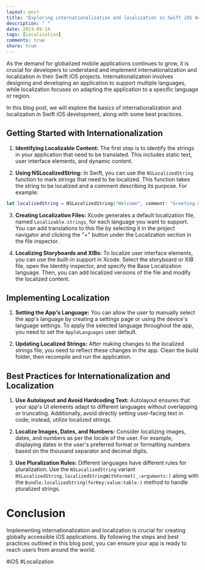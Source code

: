 ```yaml
---
layout: post
title: "Exploring internationalization and localization in Swift iOS development"
description: " "
date: 2023-09-14
tags: [Localization]
comments: true
share: true
---
```


As the demand for globalized mobile applications continues to grow, it is crucial for developers to understand and implement internationalization and localization in their Swift iOS projects. Internationalization involves designing and developing an application to support multiple languages, while localization focuses on adapting the application to a specific language or region.

In this blog post, we will explore the basics of internationalization and localization in Swift iOS development, along with some best practices.

## Getting Started with Internationalization

1. **Identifying Localizable Content:** The first step is to identify the strings in your application that need to be translated. This includes static text, user interface elements, and dynamic content.

2. **Using NSLocalizedString:** In Swift, you can use the `NSLocalizedString` function to mark strings that need to be localized. This function takes the string to be localized and a comment describing its purpose. For example:

```swift
let localizedString = NSLocalizedString("Welcome", comment: "Greeting message")
```

3. **Creating Localization Files:** Xcode generates a default localization file, named `Localizable.strings`, for each language you want to support. You can add translations to this file by selecting it in the project navigator and clicking the "+" button under the Localization section in the file inspector.

4. **Localizing Storyboards and XIBs:** To localize user interface elements, you can use the built-in support in Xcode. Select the storyboard or XIB file, open the Identity inspector, and specify the Base Localization language. Then, you can add localized versions of the file and modify the localized content.

## Implementing Localization

1. **Setting the App's Language:** You can allow the user to manually select the app's language by creating a settings page or using the device's language settings. To apply the selected language throughout the app, you need to set the `AppleLanguages` user default.

2. **Updating Localized Strings:** After making changes to the localized strings file, you need to reflect these changes in the app. Clean the build folder, then recompile and run the application.

## Best Practices for Internationalization and Localization

1. **Use Autolayout and Avoid Hardcoding Text:** Autolayout ensures that your app's UI elements adapt to different languages without overlapping or truncating. Additionally, avoid directly setting user-facing text in code; instead, utilize localized strings.

2. **Localize Images, Dates, and Numbers:** Consider localizing images, dates, and numbers as per the locale of the user. For example, displaying dates in the user's preferred format or formatting numbers based on the thousand separator and decimal digits.

3. **Use Pluralization Rules:** Different languages have different rules for pluralization. Use the `NSLocalizedString` variant `NSLocalizedString.localizedStringWithFormat(_:arguments:)` along with the `Bundle.localizedString(forKey:value:table:)` method to handle pluralized strings.

# Conclusion

Implementing internationalization and localization is crucial for creating globally accessible iOS applications. By following the steps and best practices outlined in this blog post, you can ensure your app is ready to reach users from around the world.

#iOS #Localization
